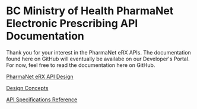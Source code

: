 # BC Ministry of Health PharmaNet Electronic Prescribing API Documentation

Thank you for your interest in the PharmaNet eRX APIs. The documentation found here on GitHub will eventually be availabe on our Developer's Portal. For now, feel free to read the documentation here on GitHub.

[PharmaNet eRX API Design](design/eRX_API_Design.md)

[Design Concepts](concepts/README.md)

[API Specifications Reference](api-reference/README.md)
